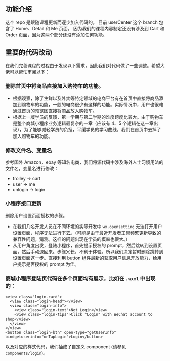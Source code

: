 ## 功能介绍
这个 repo 是跟随课程更新而逐步加入代码的。
目前 userCenter 这个 branch 包含了 Home、Detail 和 Me 页面。 因为我们的课程内容制定还没有涉及到 Cart 和 Order 页面，因为这两个部分还没有添加任何功能。

## 重要的代码改动
在我们完善课程的过程由于发现以下需求，因此我们对代码做了一些调整。希望大佬可以帮忙审阅以下：

### 删除首页中将商品直接加入购物车的功能。
- 根据观察，除了生鲜以及外卖等特定领域的电商平台有在首页中直接将商品添加到购物车的功能，一般的电商很少有这样的功能。实际情况中，用户也很难通过首页的预览图直接将商品放入购物车。
- 根据上一版学员的反馈，第一学期与第二学期的难度跨度比较大。由于购物车是整个商城小程序业务逻辑最复杂的一章（应该有 4、5 个逻辑在这一章出现），为了能够减轻学员的负担，平缓学员的学习曲线，我们在首页中去掉了加入购物车的功能。

### 修改文件名、变量名

  参考国外 Amazon，ebay 等知名电商，我们将源代码中涉及海外人士习惯用法的文件名，变量名进行修改：
- trolley -> cart
- user -> me
- unlogin -> login

### 小程序接口更新

  删除用户设置页面授权的步骤。
- 在我们几名开发人员在不同环境的实际开发中 `wx.opensetting` 无法打开用户设置页面，程序无法进行下去。（可能是由于最近开发者工具频繁更新导致的兼容性问题，猜测。这样的问题出现在学员的概率也很大。）
- 从用户角度出发，登陆小程序，首先提示授权的 prompt，然后跳转到设置页面，然后手动退回来。步骤冗长，不利于体验。所以我们决定暂时删除跳转到设置页面这一步。直接利用 button 组件最新的获取用户信息开放能力，给用户提示是否授权的 prompt 为佳。

### 商城小程序登陆页代码在多个页面均有展示，比如在 `.wxml` 中出现的：

```
<view class="login-card">
  <view class="login-head"></view>
  <view class="login-info">
    <view class="login-text">Not Login</view>
    <view class="login-tips">Click "Login" with WeChat account to shop</view>
  </view>
</view>
<button class="login-btn" open-type="getUserInfo" bindgetuserinfo="onTapLogin">Login</button>
```
以及对应的样式代码，我们抽成了自定义 component (请参见 `components/login`)。


